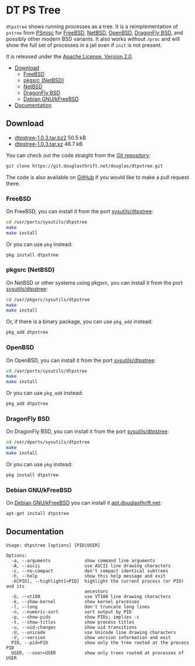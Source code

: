 # DT PS Tree

`dtpstree` shows running processes as a tree. It is a reimplementation of
`pstree` from [PSmisc] for [FreeBSD], [NetBSD], [OpenBSD], [DragonFly BSD], and
possibly other modern BSD variants. It also works without `/proc` and will show
the full set of processes in a jail even if `init` is not present.

It is released under the [Apache License, Version 2.0].

* [Download](#download)
  * [FreeBSD](#freebsd)
  * [pkgsrc (NetBSD)](#pkgsrc-netbsd)
  * [NetBSD](#netbsd)
  * [DragonFly BSD](#dragonfly-bsd)
  * [Debian GNU/kFreeBSD](#debian-gnukfreebsd)
* [Documentation](#documentation)

## Download

* [dtpstree-1.0.3.tar.bz2] 50.5 kB
* [dtpstree-1.0.3.tar.xz] 46.7 kB

You can check out the code straight from the [Git repository]:

```bash
git clone https://git.douglasthrift.net/douglas/dtpstree.git
```

The code is also available on [GitHub] if you would like to make a pull request
there.

### FreeBSD

On FreeBSD, you can install it from the port
[sysutils/dtpstree](https://svnweb.freebsd.org/ports/head/sysutils/dtpstree/):

```bash
cd /usr/ports/sysutils/dtpstree
make
make install
```

Or you can use `pkg` instead:

```bash
pkg install dtpstree
```

### pkgsrc (NetBSD)

On NetBSD or other systems using pkgsrc, you can install it from the port
[sysutils/dtpstree](http://cvsweb.netbsd.org/bsdweb.cgi/pkgsrc/sysutils/dtpstree/):

```bash
cd /usr/pkgsrc/sysutils/dtpstree
make
make install
```

Or, if there is a binary package, you can use `pkg_add` instead:

```bash
pkg_add dtpstree
```

### OpenBSD

On OpenBSD, you can install it from the port
[sysutils/dtpstree](http://cvsweb.openbsd.org/cgi-bin/cvsweb/ports/sysutils/dtpstree/):

```bash
cd /usr/ports/sysutils/dtpstree
make
make install
```

Or you can use `pkg_add` instead:

```bash
pkg_add dtpstree
```

### DragonFly BSD

On DragonFly BSD, you can install it from the port
[sysutils/dtpstree](https://github.com/DragonFlyBSD/DPorts/tree/master/sysutils/dtpstree):

```bash
cd /usr/dports/sysutils/dtpstree
make
make install
```

Or you can use `pkg` instead:

```bash
pkg install dtpstree
```

### Debian GNU/kFreeBSD

On [Debian GNU/kFreeBSD] you can install it [apt.douglasthrift.net]:

```bash
apt-get install dtpstree
```

## Documentation

```nohighlight
Usage: dtpstree [options] [PID|USER]

Options:
  -a, --arguments             show command line arguments
  -A, --ascii                 use ASCII line drawing characters
  -c, --no-compact            don't compact identical subtrees
  -h, --help                  show this help message and exit
  -H[PID], --highlight[=PID]  highlight the current process (or PID) and its
                              ancestors
  -G, --vt100                 use VT100 line drawing characters
  -k, --show-kernel           show kernel processes
  -l, --long                  don't truncate long lines
  -n, --numeric-sort          sort output by PID
  -p, --show-pids             show PIDs; implies -c
  -t, --show-titles           show process titles
  -u, --uid-changes           show uid transitions
  -U, --unicode               use Unicode line drawing characters
  -V, --version               show version information and exit
  PID, --pid=PID              show only the tree rooted at the process PID
  USER, --user=USER           show only trees rooted at processes of USER
```

[PSmisc]: http://psmisc.sourceforge.net/
[FreeBSD]: https://www.freebsd.org/
[NetBSD]: https://www.netbsd.org/
[OpenBSD]: http://www.openbsd.org/
[DragonFly BSD]: https://www.dragonflybsd.org/
[Apache License, Version 2.0]: https://www.apache.org/licenses/LICENSE-2.0
[dtpstree-1.0.3.tar.bz2]: http://code.douglasthrift.net/files/dtpstree/dtpstree-1.0.3.tar.bz2
[dtpstree-1.0.3.tar.xz]: http://code.douglasthrift.net/files/dtpstree/dtpstree-1.0.3.tar.xz
[Git repository]: https://git.douglasthrift.net/douglas/dtpstree
[GitHub]: https://github.com/douglaswth/dtpstree
[Debian GNU/kFreeBSD]: https://www.debian.org/ports/kfreebsd-gnu/
[apt.douglasthrift.net]: https://apt.douglasthrift.net/
